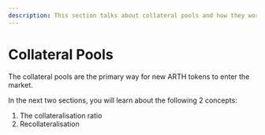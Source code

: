 ```yaml
---
description: This section talks about collateral pools and how they work
---
```


# Collateral Pools

The collateral pools are the primary way for new ARTH tokens to enter the market. 

In the next two sections, you will learn about the following 2 concepts: 

1. The collateralisation ratio
2. Recollateralisation  

